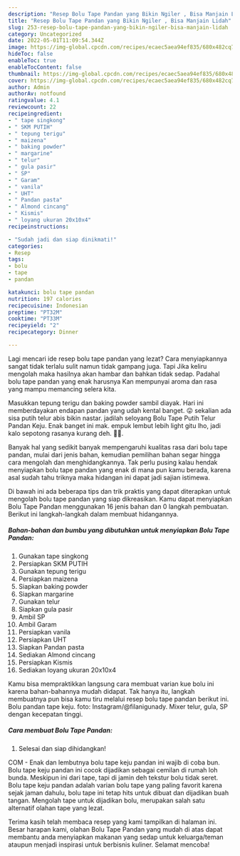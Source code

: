```yaml
---
description: "Resep Bolu Tape Pandan yang Bikin Ngiler , Bisa Manjain Lidah"
title: "Resep Bolu Tape Pandan yang Bikin Ngiler , Bisa Manjain Lidah"
slug: 253-resep-bolu-tape-pandan-yang-bikin-ngiler-bisa-manjain-lidah
category: Uncategorized
date: 2022-05-01T11:09:54.344Z
image: https://img-global.cpcdn.com/recipes/ecaec5aea94ef835/680x482cq70/bolu-tape-pandan-foto-resep-utama.jpg
hideToc: false
enableToc: true
enableTocContent: false
thumbnail: https://img-global.cpcdn.com/recipes/ecaec5aea94ef835/680x482cq70/bolu-tape-pandan-foto-resep-utama.jpg
cover: https://img-global.cpcdn.com/recipes/ecaec5aea94ef835/680x482cq70/bolu-tape-pandan-foto-resep-utama.jpg
author: Admin
authorAv: notfound
ratingvalue: 4.1
reviewcount: 22
recipeingredient:
- " tape singkong"
- " SKM PUTIH"
- " tepung terigu"
- " maizena"
- " baking powder"
- " margarine"
- " telur"
- " gula pasir"
- " SP"
- " Garam"
- " vanila"
- " UHT"
- " Pandan pasta"
- " Almond cincang"
- " Kismis"
- " loyang ukuran 20x10x4"
recipeinstructions:

- "Sudah jadi dan siap dinikmati!"
categories:
- Resep
tags:
- bolu
- tape
- pandan

katakunci: bolu tape pandan 
nutrition: 197 calories
recipecuisine: Indonesian
preptime: "PT32M"
cooktime: "PT33M"
recipeyield: "2"
recipecategory: Dinner

---
```



Lagi mencari ide resep bolu tape pandan yang lezat? Cara menyiapkannya sangat tidak terlalu sulit namun tidak gampang juga. Tapi Jika keliru mengolah maka hasilnya akan hambar dan bahkan tidak sedap. Padahal bolu tape pandan yang enak harusnya Kan mempunyai aroma dan rasa yang mampu memancing selera kita.


Masukkan tepung terigu dan baking powder sambil diayak. Hari ini memberdayakan endapan pandan yang udah kental banget. 😛 sekalian ada sisa putih telur abis bikin nastar. jadilah seloyang Bolu Tape Putih Telur Pandan Keju. Enak banget ini mak. empuk lembut lebih light gitu lho, jadi kalo sepotong rasanya kurang deh. 🤣🤣.

Banyak hal yang sedikit banyak mempengaruhi kualitas rasa dari bolu tape pandan, mulai dari jenis bahan, kemudian pemilihan bahan segar hingga cara mengolah dan menghidangkannya. Tak perlu pusing kalau hendak menyiapkan bolu tape pandan yang enak di mana pun kamu berada, karena asal sudah tahu triknya maka hidangan ini dapat jadi sajian istimewa.


Di bawah ini ada beberapa tips dan trik praktis yang dapat diterapkan untuk mengolah bolu tape pandan yang siap dikreasikan. Kamu dapat menyiapkan Bolu Tape Pandan menggunakan 16 jenis bahan dan 0 langkah pembuatan. Berikut ini langkah-langkah dalam membuat hidangannya.

<!--inarticleads1-->

##### Bahan-bahan dan bumbu yang dibutuhkan untuk menyiapkan Bolu Tape Pandan:

1. Gunakan  tape singkong
1. Persiapkan  SKM PUTIH
1. Gunakan  tepung terigu
1. Persiapkan  maizena
1. Siapkan  baking powder
1. Siapkan  margarine
1. Gunakan  telur
1. Siapkan  gula pasir
1. Ambil  SP
1. Ambil  Garam
1. Persiapkan  vanila
1. Persiapkan  UHT
1. Siapkan  Pandan pasta
1. Sediakan  Almond cincang
1. Persiapkan  Kismis
1. Sediakan  loyang ukuran 20x10x4


Kamu bisa mempraktikkan langsung cara membuat varian kue bolu ini karena bahan-bahannya mudah didapat. Tak hanya itu, langkah membuatnya pun bisa kamu tiru melalui resep bolu tape pandan berikut ini. Bolu pandan tape keju. foto: Instagram/@filanigunady. Mixer telur, gula, SP dengan kecepatan tinggi. 

<!--inarticleads2-->

##### Cara membuat Bolu Tape Pandan:


1. Selesai dan siap dihidangkan!

COM - Enak dan lembutnya bolu tape keju pandan ini wajib di coba bun. Bolu tape keju pandan ini cocok dijadikan sebagai cemilan di rumah loh bunda. Meskipun ini dari tape, tapi di jamin deh tekstur bolu tidak seret. Bolu tape keju pandan adalah varian bolu tape yang paling favorit karena sejak jaman dahulu, bolu tape ini tetap hits untuk dibuat dan dijadikan buah tangan. Mengolah tape untuk dijadikan bolu, merupakan salah satu alternatif olahan tape yang lezat. 

Terima kasih telah membaca resep yang kami tampilkan di halaman ini. Besar harapan kami, olahan Bolu Tape Pandan yang mudah di atas dapat membantu anda menyiapkan makanan yang sedap untuk keluarga/teman ataupun menjadi inspirasi untuk berbisnis kuliner. Selamat mencoba!
